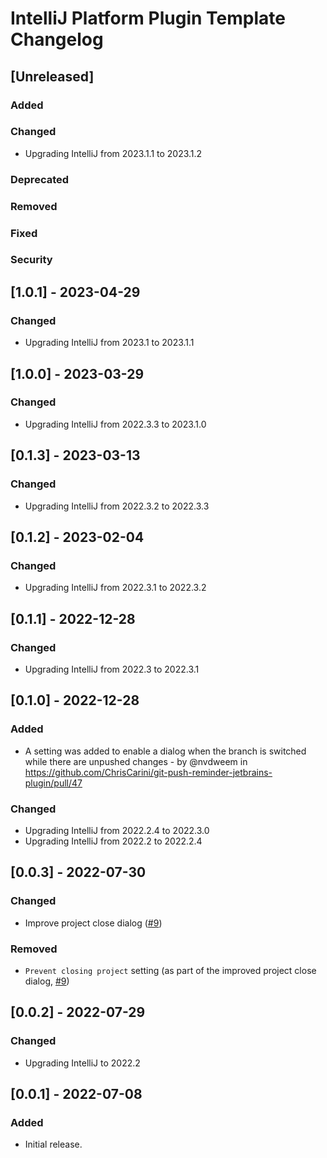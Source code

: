 <!-- Keep a Changelog guide -> https://keepachangelog.com -->

# IntelliJ Platform Plugin Template Changelog

## [Unreleased]
### Added

### Changed
- Upgrading IntelliJ from 2023.1.1 to 2023.1.2

### Deprecated

### Removed

### Fixed

### Security

## [1.0.1] - 2023-04-29
### Changed
- Upgrading IntelliJ from 2023.1 to 2023.1.1

## [1.0.0] - 2023-03-29
### Changed
- Upgrading IntelliJ from 2022.3.3 to 2023.1.0

## [0.1.3] - 2023-03-13
### Changed
- Upgrading IntelliJ from 2022.3.2 to 2022.3.3

## [0.1.2] - 2023-02-04
### Changed
- Upgrading IntelliJ from 2022.3.1 to 2022.3.2

## [0.1.1] - 2022-12-28
### Changed
- Upgrading IntelliJ from 2022.3 to 2022.3.1

## [0.1.0] - 2022-12-28
### Added
- A setting was added to enable a dialog when the branch is switched while there are unpushed changes - by @nvdweem in https://github.com/ChrisCarini/git-push-reminder-jetbrains-plugin/pull/47

### Changed
- Upgrading IntelliJ from 2022.2.4 to 2022.3.0
- Upgrading IntelliJ from 2022.2 to 2022.2.4

## [0.0.3] - 2022-07-30
### Changed
- Improve project close dialog ([#9](https://github.com/ChrisCarini/git-push-reminder-jetbrains-plugin/pull/9))

### Removed
- `Prevent closing project` setting (as part of the improved project close dialog, [#9](https://github.com/ChrisCarini/git-push-reminder-jetbrains-plugin/pull/9))

## [0.0.2] - 2022-07-29
### Changed
- Upgrading IntelliJ to 2022.2

## [0.0.1] - 2022-07-08
### Added
- Initial release.